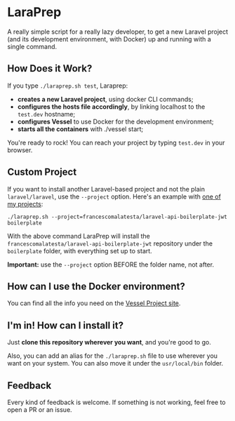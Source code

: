 # LaraPrep

A really simple script for a really lazy developer, to get a new Laravel project (and its development environment, with Docker) up and running with a single command.

## How Does it Work?

If you type `./laraprep.sh test`, Laraprep:

* **creates a new Laravel project**, using docker CLI commands;
* **configures the hosts file accordingly**, by linking localhost to the `test.dev` hostname;
* **configures Vessel** to use Docker for the development environment;
* **starts all the containers** with ./vessel start;

You're ready to rock! You can reach your project by typing `test.dev` in your browser.

## Custom Project

If you want to install another Laravel-based project and not the plain `laravel/laravel`, use the `--project` option. Here's an example with [one of my projects](https://github.com/francescomalatesta/laravel-api-boilerplate-jwt):

`./laraprep.sh --project=francescomalatesta/laravel-api-boilerplate-jwt boilerplate`

With the above command LaraPrep will install the `francescomalatesta/laravel-api-boilerplate-jwt` repository under the `boilerplate` folder, with everything set up to start.

**Important:** use the `--project` option BEFORE the folder name, not after.

## How can I use the Docker environment?

You can find all the info you need on the [Vessel Project site](https://vessel.shippingdocker.com/).

## I'm in! How can I install it?

Just **clone this repository wherever you want**, and you're good to go.

Also, you can add an alias for the `./laraprep.sh` file to use wherever you want on your system. You can also move it under the `usr/local/bin` folder.

## Feedback

Every kind of feedback is welcome. If something is not working, feel free to open a PR or an issue.
